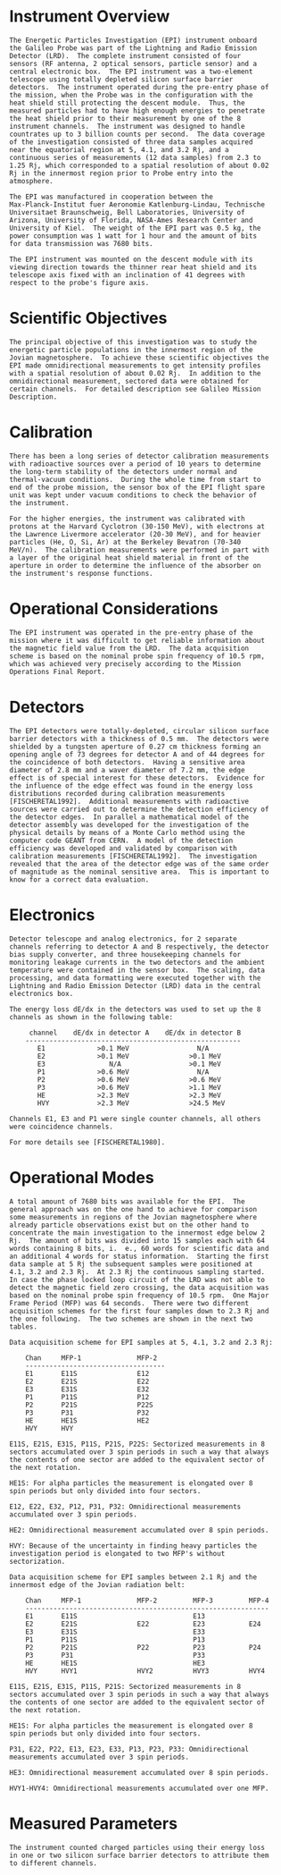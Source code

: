 
 
  Instrument Overview
  ===================
    The Energetic Particles Investigation (EPI) instrument onboard
    the Galileo Probe was part of the Lightning and Radio Emission
    Detector (LRD).  The complete instrument consisted of four
    sensors (RF antenna, 2 optical sensors, particle sensor) and a
    central electronic box.  The EPI instrument was a two-element
    telescope using totally depleted silicon surface barrier
    detectors.  The instrument operated during the pre-entry phase of
    the mission, when the Probe was in the configuration with the
    heat shield still protecting the descent module.  Thus, the
    measured particles had to have high enough energies to penetrate
    the heat shield prior to their measurement by one of the 8
    instrument channels.  The instrument was designed to handle
    countrates up to 3 billion counts per second.  The data coverage
    of the investigation consisted of three data samples acquired
    near the equatorial region at 5, 4.1, and 3.2 Rj, and a
    continuous series of measurements (12 data samples) from 2.3 to
    1.25 Rj, which corresponded to a spatial resolution of about 0.02
    Rj in the innermost region prior to Probe entry into the
    atmosphere.
 
    The EPI was manufactured in cooperation between the
    Max-Planck-Institut fuer Aeronomie Katlenburg-Lindau, Technische
    Universitaet Braunschweig, Bell Laboratories, University of
    Arizona, University of Florida, NASA-Ames Research Center and
    University of Kiel.  The weight of the EPI part was 0.5 kg, the
    power consumption was 1 watt for 1 hour and the amount of bits
    for data transmission was 7680 bits.
 
    The EPI instrument was mounted on the descent module with its
    viewing direction towards the thinner rear heat shield and its
    telescope axis fixed with an inclination of 41 degrees with
    respect to the probe's figure axis.
 
 
  Scientific Objectives
  =====================
    The principal objective of this investigation was to study the
    energetic particle populations in the innermost region of the
    Jovian magnetosphere.  To achieve these scientific objectives the
    EPI made omnidirectional measurements to get intensity profiles
    with a spatial resolution of about 0.02 Rj.  In addition to the
    omnidirectional measurement, sectored data were obtained for
    certain channels.  For detailed description see Galileo Mission
    Description.
 
 
  Calibration
  ===========
    There has been a long series of detector calibration measurements
    with radioactive sources over a period of 10 years to determine
    the long-term stability of the detectors under normal and
    thermal-vacuum conditions.  During the whole time from start to
    end of the probe mission, the sensor box of the EPI flight spare
    unit was kept under vacuum conditions to check the behavior of
    the instrument.
 
    For the higher energies, the instrument was calibrated with
    protons at the Harvard Cyclotron (30-150 MeV), with electrons at
    the Lawrence Livermore accelerator (20-30 MeV), and for heavier
    particles (He, O, Si, Ar) at the Berkeley Bevatron (70-340
    MeV/n).  The calibration measurements were performed in part with
    a layer of the original heat shield material in front of the
    aperture in order to determine the influence of the absorber on
    the instrument's response functions.
 
 
  Operational Considerations
  ==========================
    The EPI instrument was operated in the pre-entry phase of the
    mission where it was difficult to get reliable information about
    the magnetic field value from the LRD.  The data acquisition
    scheme is based on the nominal probe spin frequency of 10.5 rpm,
    which was achieved very precisely according to the Mission
    Operations Final Report.
 
 
  Detectors
  =========
    The EPI detectors were totally-depleted, circular silicon surface
    barrier detectors with a thickness of 0.5 mm.  The detectors were
    shielded by a tungsten aperture of 0.27 cm thickness forming an
    opening angle of 73 degrees for detector A and of 44 degrees for
    the coincidence of both detectors.  Having a sensitive area
    diameter of 2.8 mm and a waver diameter of 7.2 mm, the edge
    effect is of special interest for these detectors.  Evidence for
    the influence of the edge effect was found in the energy loss
    distributions recorded during calibration measurements
    [FISCHERETAL1992].  Additional measurements with radioactive
    sources were carried out to determine the detection efficiency of
    the detector edges.  In parallel a mathematical model of the
    detector assembly was developed for the investigation of the
    physical details by means of a Monte Carlo method using the
    computer code GEANT from CERN.  A model of the detection
    efficiency was developed and validated by comparison with
    calibration measurements [FISCHERETAL1992].  The investigation
    revealed that the area of the detector edge was of the same order
    of magnitude as the nominal sensitive area.  This is important to
    know for a correct data evaluation.
 
 
  Electronics
  ===========
    Detector telescope and analog electronics, for 2 separate
    channels referring to detector A and B respectively, the detector
    bias supply converter, and three housekeeping channels for
    monitoring leakage currents in the two detectors and the ambient
    temperature were contained in the sensor box.  The scaling, data
    processing, and data formatting were executed together with the
    Lightning and Radio Emission Detector (LRD) data in the central
    electronics box.
 
    The energy loss dE/dx in the detectors was used to set up the 8
    channels as shown in the following table:
 
         channel    dE/dx in detector A    dE/dx in detector B
        ------------------------------------------------------
           E1             >0.1 MeV                 N/A
           E2             >0.1 MeV               >0.1 MeV
           E3                N/A                 >0.1 MeV
           P1             >0.6 MeV                 N/A
           P2             >0.6 MeV               >0.6 MeV
           P3             >0.6 MeV               >1.1 MeV
           HE             >2.3 MeV               >2.3 MeV
           HVY            >2.3 MeV               >24.5 MeV
 
    Channels E1, E3 and P1 were single counter channels, all others
    were coincidence channels.
 
    For more details see [FISCHERETAL1980].
 
 
  Operational Modes
  =================
    A total amount of 7680 bits was available for the EPI.  The
    general approach was on the one hand to achieve for comparison
    some measurements in regions of the Jovian magnetosphere where
    already particle observations exist but on the other hand to
    concentrate the main investigation to the innermost edge below 2
    Rj.  The amount of bits was divided into 15 samples each with 64
    words containing 8 bits, i.  e., 60 words for scientific data and
    an additional 4 words for status information.  Starting the first
    data sample at 5 Rj the subsequent samples were positioned at
    4.1, 3.2 and 2.3 Rj.  At 2.3 Rj the continuous sampling started.
    In case the phase locked loop circuit of the LRD was not able to
    detect the magnetic field zero crossing, the data acquisition was
    based on the nominal probe spin frequency of 10.5 rpm.  One Major
    Frame Period (MFP) was 64 seconds.  There were two different
    acquisition schemes for the first four samples down to 2.3 Rj and
    the one following.  The two schemes are shown in the next two
    tables.
 
    Data acquisition scheme for EPI samples at 5, 4.1, 3.2 and 2.3 Rj:
 
        Chan     MFP-1              MFP-2
        -----------------------------------
        E1       E11S               E12
        E2       E21S               E22
        E3       E31S               E32
        P1       P11S               P12
        P2       P21S               P22S
        P3       P31                P32
        HE       HE1S               HE2
        HVY      HVY
 
    E11S, E21S, E31S, P11S, P21S, P22S: Sectorized measurements in 8
    sectors accumulated over 3 spin periods in such a way that always
    the contents of one sector are added to the equivalent sector of
    the next rotation.
 
    HE1S: For alpha particles the measurement is elongated over 8
    spin periods but only divided into four sectors.
 
    E12, E22, E32, P12, P31, P32: Omnidirectional measurements
    accumulated over 3 spin periods.
 
    HE2: Omnidirectional measurement accumulated over 8 spin periods.
 
    HVY: Because of the uncertainty in finding heavy particles the
    investigation period is elongated to two MFP's without
    sectorization.
 
    Data acquisition scheme for EPI samples between 2.1 Rj and the
    innermost edge of the Jovian radiation belt:
 
        Chan     MFP-1              MFP-2         MFP-3         MFP-4
        -------------------------------------------------------------
        E1       E11S                             E13
        E2       E21S               E22           E23           E24
        E3       E31S                             E33
        P1       P11S                             P13
        P2       P21S               P22           P23           P24
        P3       P31                              P33
        HE       HE1S                             HE3
        HVY      HVY1               HVY2          HVY3          HVY4
 
    E11S, E21S, E31S, P11S, P21S: Sectorized measurements in 8
    sectors accumulated over 3 spin periods in such a way that always
    the contents of one sector are added to the equivalent sector of
    the next rotation.
 
    HE1S: For alpha particles the measurement is elongated over 8
    spin periods but only divided into four sectors.
 
    P31, E22, P22, E13, E23, E33, P13, P23, P33: Omnidirectional
    measurements accumulated over 3 spin periods.
 
    HE3: Omnidirectional measurement accumulated over 8 spin periods.
 
    HVY1-HVY4: Omnidirectional measurements accumulated over one MFP.
 
 
  Measured Parameters
  ===================
    The instrument counted charged particles using their energy loss
    in one or two silicon surface barrier detectors to attribute them
    to different channels.

        